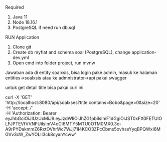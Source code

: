 Required

1. Java 11
2. Node 18.16.1
3. PostgreSQL if need run db.sql

RUN Application

1. Clone git
2. Create db myflat and schema soal (PostgreSQL), change application-dev.yml
3. Open cmd into folder project, run mvnw

Jawaban ada di entity soalxsis, bisa login pake admin, masuk ke halaman entities->soalxsis atau ke admnistrator->api pakai swagger

untuk get detail title bisa pakai curl ini

curl -X 'GET' \
  'http://localhost:8080/api/soalxses?title.contains=Bobo&page=0&size=20' \
  -H 'accept: */*' \
  -H 'Authorization: Bearer eyJhbGciOiJIUzUxMiJ9.eyJzdWIiOiJhZG1pbiIsImF1dGgiOiJST0xFX0FETUlOLFJPTEVfVVNFUiIsImV4cCI6MTY5MTU0OTM0MX0.3o-A9rPYDakmmZ6RxtOVhrWc7WJj71I4KCO3ZPcCbms5ovhseYyqBPQWxI6MGVv3cW_ZwYOLII3ck8cyanYcww'
